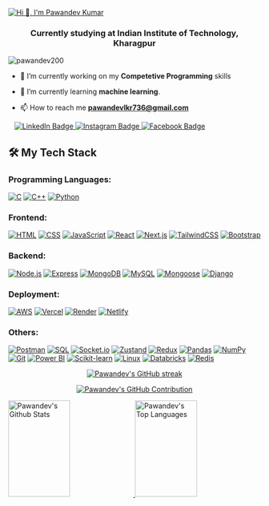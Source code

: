 <a align="center" href="https://git.io/typing-svg"><img src="https://readme-typing-svg.demolab.com?font=Fira+Code&size=25&pause=962&center=true&multiline=true&random=false&width=755&height=70&lines=Hi+!+I+am+Pawandev+Kumar;Welcome+to+my+Github" alt="Hi 👋, I'm Pawandev Kumar" /></a>
<h3 align="center">Currently studying at Indian Institute of Technology, Kharagpur</h3>

<p align="left"> <img src="https://komarev.com/ghpvc/?username=pawandev200&label=Profile%20views&color=0e75b6&style=flat" alt="pawandev200" /> </p>

- 🔭 I’m currently working on my **Competetive Programming** skills
  
- 🌱 I’m currently learning **machine learning**.
  
- 📫 How to reach me **pawandevlkr736@gmail.com**

<!--   <h3 align="left">Connect with me:</h3>
<p align="left">
  <a href="https://linkedin.com/in/pawandev" target="blank">
    <img align="center" src="https://raw.githubusercontent.com/rahuldkjain/github-profile-readme-generator/master/src/images/icons/Social/linked-in-alt.svg" alt="pawandev kumar" height="30" width="40" />
  </a>
  <a href="https://www.facebook.com/pawandev.kumar.547/" target="blank">
    <img align="center" src="https://raw.githubusercontent.com/rahuldkjain/github-profile-readme-generator/master/src/images/icons/Social/facebook.svg" alt="pawan dev" height="30" width="40" />
  </a>
  <a href="https://instagram.com/pawandev_4691" target="blank">
    <img align="center" src="https://raw.githubusercontent.com/rahuldkjain/github-profile-readme-generator/master/src/images/icons/Social/instagram.svg" alt="pawandev_4691" height="30" width="40" />
  </a>
</p>  -->

<div id="badges" align="left">
  &nbsp;&nbsp;
  <a href="https://linkedin.com/in/pawandev">
      <img src="https://img.shields.io/badge/LinkedIn-blue?style=for-the-badge&logo=linkedin&logoColor=white" alt="LinkedIn Badge">
  </a>
  <a href="https://instagram.com/pawandev_4691">
      <img src="https://img.shields.io/badge/Instagram-purple?style=for-the-badge&logo=instagram&logoColor=white" alt="Instagram Badge"/>
  </a>
  <a href="https://www.facebook.com/pawandev.kumar.547/">
      <img src="https://img.shields.io/badge/Facebook-blue?style=for-the-badge&logo=facebook&logoColor=white" alt="Facebook Badge"/>
  </a>
</div>



<!-- <h3 align="left">Languages and Tools:</h3>
<p align="left">
  <a href="https://getbootstrap.com" target="_blank" rel="noreferrer">
    <img src="https://raw.githubusercontent.com/devicons/devicon/master/icons/bootstrap/bootstrap-plain-wordmark.svg" alt="bootstrap" width="40" height="40"/>
  </a>
  <a href="https://www.cprogramming.com/" target="_blank" rel="noreferrer">
    <img src="https://raw.githubusercontent.com/devicons/devicon/master/icons/c/c-original.svg" alt="c" width="40" height="40"/>
  </a>
  <a href="https://www.w3schools.com/cpp/" target="_blank" rel="noreferrer">
    <img src="https://raw.githubusercontent.com/devicons/devicon/master/icons/cplusplus/cplusplus-original.svg" alt="cplusplus" width="40" height="40"/>
  </a>
  <a href="https://www.w3schools.com/css/" target="_blank" rel="noreferrer">
    <img src="https://raw.githubusercontent.com/devicons/devicon/master/icons/css3/css3-original-wordmark.svg" alt="css3" width="40" height="40"/>
  </a>
  <a href="https://www.figma.com/" target="_blank" rel="noreferrer">
    <img src="https://www.vectorlogo.zone/logos/figma/figma-icon.svg" alt="figma" width="40" height="40"/>
  </a>
  <a href="https://git-scm.com/" target="_blank" rel="noreferrer">
    <img src="https://www.vectorlogo.zone/logos/git-scm/git-scm-icon.svg" alt="git" width="40" height="40"/>
  </a>
  <a href="https://www.w3.org/html/" target="_blank" rel="noreferrer">
    <img src="https://raw.githubusercontent.com/devicons/devicon/master/icons/html5/html5-original-wordmark.svg" alt="html5" width="40" height="40"/>
  </a>
  <a href="https://www.adobe.com/in/products/illustrator.html" target="_blank" rel="noreferrer">
    <img src="https://www.vectorlogo.zone/logos/adobe_illustrator/adobe_illustrator-icon.svg" alt="illustrator" width="40" height="40"/>
  </a>
  <a href="https://developer.mozilla.org/en-US/docs/Web/JavaScript" target="_blank" rel="noreferrer">
    <img src="https://raw.githubusercontent.com/devicons/devicon/master/icons/javascript/javascript-original.svg" alt="javascript" width="40" height="40"/>
  </a>
  <a href="https://www.mathworks.com/" target="_blank" rel="noreferrer">
    <img src="https://upload.wikimedia.org/wikipedia/commons/2/21/Matlab_Logo.png" alt="matlab" width="40" height="40"/>
  </a>
  <a href="https://www.mysql.com/" target="_blank" rel="noreferrer">
    <img src="https://raw.githubusercontent.com/devicons/devicon/master/icons/mysql/mysql-original-wordmark.svg" alt="mysql" width="40" height="40"/>
  </a>
  <a href="https://pandas.pydata.org/" target="_blank" rel="noreferrer">
    <img src="https://raw.githubusercontent.com/devicons/devicon/2ae2a900d2f041da66e950e4d48052658d850630/icons/pandas/pandas-original.svg" alt="pandas" width="40" height="40"/>
  </a>
  <a href="https://www.photoshop.com/en" target="_blank" rel="noreferrer">
    <img src="https://raw.githubusercontent.com/devicons/devicon/master/icons/photoshop/photoshop-line.svg" alt="photoshop" width="40" height="40"/>
  </a>
  <a href="https://www.python.org" target="_blank" rel="noreferrer">
    <img src="https://raw.githubusercontent.com/devicons/devicon/master/icons/python/python-original.svg" alt="python" width="40" height="40"/>
  </a>
  <a href="https://reactjs.org/" target="_blank" rel="noreferrer">
    <img src="https://raw.githubusercontent.com/devicons/devicon/master/icons/react/react-original-wordmark.svg" alt="react" width="40" height="40"/>
  </a>
  <a href="https://reactnative.dev/" target="_blank" rel="noreferrer">
    <img src="https://reactnative.dev/img/header_logo.svg" alt="reactnative" width="40" height="40"/>
  </a>
  <a href="https://scikit-learn.org/" target="_blank" rel="noreferrer">
    <img src="https://upload.wikimedia.org/wikipedia/commons/0/05/Scikit_learn_logo_small.svg" alt="scikit_learn" width="40" height="40"/>
  </a>
  <a href="https://seaborn.pydata.org/" target="_blank" rel="noreferrer">
    <img src="https://seaborn.pydata.org/_images/logo-mark-lightbg.svg" alt="seaborn" width="40" height="40"/>
  </a>
  <a href="https://www.tensorflow.org" target="_blank" rel="noreferrer">
    <img src="https://www.vectorlogo.zone/logos/tensorflow/tensorflow-icon.svg" alt="tensorflow" width="40" height="40"/>
  </a>
</p>  -->

## 🛠 My Tech Stack
### **Programming Languages:**  
[![C](https://img.shields.io/badge/C-%2300599C.svg?&style=flat-square&logo=c&logoColor=white)](https://en.wikipedia.org/wiki/C_(programming_language))  [![C++](https://img.shields.io/badge/C%2B%2B-%2300599C.svg?&style=flat-square&logo=cplusplus&logoColor=white)](https://isocpp.org/)  [![Python](https://img.shields.io/badge/Python-%233776AB.svg?&style=flat-square&logo=python&logoColor=white)](https://www.python.org/)

### **Frontend:**  
[![HTML](https://img.shields.io/badge/HTML5-%23E34F26.svg?&style=flat-square&logo=html5&logoColor=white)](https://developer.mozilla.org/en-US/docs/Web/HTML)  [![CSS](https://img.shields.io/badge/CSS3-%231572B6.svg?&style=flat-square&logo=css3&logoColor=white)](https://developer.mozilla.org/en-US/docs/Web/CSS)  [![JavaScript](https://img.shields.io/badge/JavaScript-%23323330.svg?&style=flat-square&logo=javascript&logoColor=%23F7DF1E)](https://developer.mozilla.org/en-US/docs/Web/JavaScript)  [![React](https://img.shields.io/badge/React-%2320232a.svg?&style=flat-square&logo=react&logoColor=%2361DAFB)](https://reactjs.org/)  [![Next.js](https://img.shields.io/badge/Next.js-%23000000.svg?&style=flat-square&logo=next.js&logoColor=white)](https://nextjs.org/)  [![TailwindCSS](https://img.shields.io/badge/TailwindCSS-%2338B2AC.svg?&style=flat-square&logo=tailwind-css&logoColor=white)](https://tailwindcss.com/)  [![Bootstrap](https://img.shields.io/badge/Bootstrap-%23563D7C.svg?&style=flat-square&logo=bootstrap&logoColor=white)](https://getbootstrap.com/)

### **Backend:**  
[![Node.js](https://img.shields.io/badge/Node.js-%2343853D.svg?&style=flat-square&logo=node.js&logoColor=white)](https://nodejs.org/)  [![Express](https://img.shields.io/badge/Express-%23404d59.svg?&style=flat-square&logo=express&logoColor=white)](https://expressjs.com/)  [![MongoDB](https://img.shields.io/badge/MongoDB-%234ea94b.svg?&style=flat-square&logo=mongodb&logoColor=white)](https://www.mongodb.com/)  [![MySQL](https://img.shields.io/badge/MySQL-%2300f.svg?&style=flat-square&logo=mysql&logoColor=white)](https://www.mysql.com/)  [![Mongoose](https://img.shields.io/badge/Mongoose-%23880000.svg?&style=flat-square&logo=mongoose)](https://mongoosejs.com/)  [![Django](https://img.shields.io/badge/Django-%23092E20.svg?&style=flat-square&logo=django&logoColor=white)](https://www.djangoproject.com/)

### **Deployment:**  
[![AWS](https://img.shields.io/badge/AWS-%23FF9900.svg?&style=flat-square&logo=amazon-aws&logoColor=white)](https://aws.amazon.com/)  [![Vercel](https://img.shields.io/badge/Vercel-%23000000.svg?&style=flat-square&logo=vercel&logoColor=white)](https://vercel.com/)  [![Render](https://img.shields.io/badge/Render-%23F0E000.svg?&style=flat-square&logo=render&logoColor=white)](https://render.com/)  [![Netlify](https://img.shields.io/badge/Netlify-%2300C7B7.svg?&style=flat-square&logo=netlify&logoColor=white)](https://www.netlify.com/)

### **Others:**  
[![Postman](https://img.shields.io/badge/Postman-%23FF6C37.svg?&style=flat-square&logo=postman&logoColor=white)](https://www.postman.com/)  [![SQL](https://img.shields.io/badge/SQL-%232F2F2F.svg?&style=flat-square&logo=postgresql&logoColor=white)](https://www.sql.org/)  [![Socket.io](https://img.shields.io/badge/Socket.io-%23000000.svg?&style=flat-square&logo=socket.io&logoColor=white)](https://socket.io/)  [![Zustand](https://img.shields.io/badge/Zustand-%23333.svg?&style=flat-square&logo=zustand&logoColor=white)](https://zustand.docs.pmnd.rs/getting-started/introduction)  [![Redux](https://img.shields.io/badge/Redux-%2320232a.svg?&style=flat-square&logo=redux&logoColor=CAB0F4)](https://redux.js.org/)  [![Pandas](https://img.shields.io/badge/Pandas-%23150458.svg?&style=flat-square&logo=pandas&logoColor=white)](https://pandas.pydata.org/)  [![NumPy](https://img.shields.io/badge/NumPy-%23013243.svg?&style=flat-square&logo=numpy&logoColor=white)](https://numpy.org/)  [![Git](https://img.shields.io/badge/Git-%23F1502F.svg?&style=flat-square&logo=git&logoColor=white)](https://git-scm.com/)  [![Power BI](https://img.shields.io/badge/Power%20BI-%230A6EBD.svg?&style=flat-square&logo=powerbi&logoColor=white)](https://powerbi.microsoft.com/)  [![Scikit-learn](https://img.shields.io/badge/Scikit--learn-%23F7931E.svg?&style=flat-square&logo=scikit-learn&logoColor=white)](https://scikit-learn.org/stable/)  [![Linux](https://img.shields.io/badge/Linux-%23FCC624.svg?&style=flat-square&logo=linux&logoColor=white)](https://www.kernel.org/) [![Databricks](https://img.shields.io/badge/Databricks-%23FF9E00.svg?&style=flat-square&logo=databricks&logoColor=white)](https://databricks.com/) [![Redis](https://img.shields.io/badge/Redis-%23D12E4A.svg?&style=flat-square&logo=redis&logoColor=white)](https://redis.io/)





<p align="center">
  <a href="https://github.com/pawandev200/">
    <img src="https://github-readme-streak-stats.herokuapp.com/?user=pawandev200&theme=radical&border=7F3FBF&background=0D1117" alt="Pawandev's GitHub streak"/>
  </a>
</p>

<p align="center">
  <a href="https://github.com/pawandev200/">
    <img src="https://github-profile-summary-cards.vercel.app/api/cards/profile-details?username=pawandev200&theme=radical" alt="Pawandev's GitHub Contribution"/>
  </a>
</p>

<a> 
  <a href="https://github.com/pawandev200/">
    <img alt="Pawandev's Github Stats" src="https://denvercoder1-github-readme-stats.vercel.app/api?username=pawandev200&show_icons=true&count_private=true&theme=react&border_color=7F3FBF&bg_color=0D1117&title_color=F85D7F&icon_color=F8D866" height="192px" width="49.5%"/>
  </a>
  <a href="https://github.com/pawandev200/">
    <img alt="Pawandev's Top Languages" src="https://denvercoder1-github-readme-stats.vercel.app/api/top-langs/?username=pawandev200&langs_count=8&layout=compact&theme=react&border_color=7F3FBF&bg_color=0D1117&title_color=F85D7F&icon_color=F8D866" height="192px" width="49.5%"/>
  </a>
  <br/>
</a>
